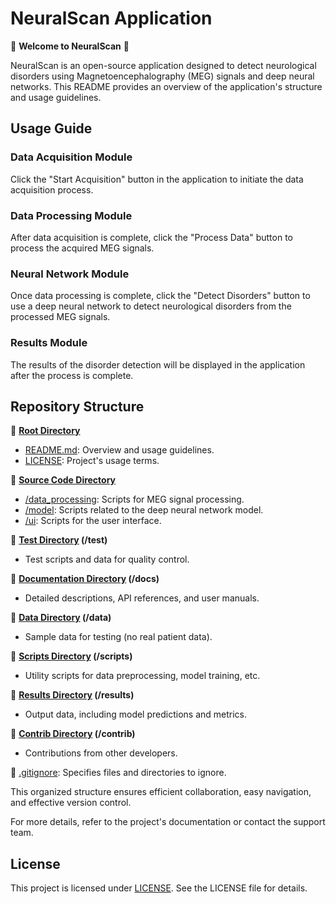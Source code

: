 # NeuralScan Application

🧠 **Welcome to NeuralScan** 🧠

NeuralScan is an open-source application designed to detect neurological disorders using Magnetoencephalography (MEG) signals and deep neural networks. This README provides an overview of the application's structure and usage guidelines.

## Usage Guide

### Data Acquisition Module

Click the "Start Acquisition" button in the application to initiate the data acquisition process.

### Data Processing Module

After data acquisition is complete, click the "Process Data" button to process the acquired MEG signals.

### Neural Network Module

Once data processing is complete, click the "Detect Disorders" button to use a deep neural network to detect neurological disorders from the processed MEG signals.

### Results Module

The results of the disorder detection will be displayed in the application after the process is complete.

## Repository Structure

📂 **[Root Directory]()**

- [README.md](): Overview and usage guidelines.
- [LICENSE](): Project's usage terms.

📂 **[Source Code Directory]()**

- [/data_processing](): Scripts for MEG signal processing.
- [/model](): Scripts related to the deep neural network model.
- [/ui](): Scripts for the user interface.

📂 **[Test Directory]() (/test)**

- Test scripts and data for quality control.

📂 **[Documentation Directory]() (/docs)**

- Detailed descriptions, API references, and user manuals.

📂 **[Data Directory]() (/data)**

- Sample data for testing (no real patient data).

📂 **[Scripts Directory]() (/scripts)**

- Utility scripts for data preprocessing, model training, etc.

📂 **[Results Directory]() (/results)**

- Output data, including model predictions and metrics.

📂 **[Contrib Directory]() (/contrib)**

- Contributions from other developers.

📄 [.gitignore](): Specifies files and directories to ignore.

This organized structure ensures efficient collaboration, easy navigation, and effective version control.

For more details, refer to the project's documentation or contact the support team.

## License

This project is licensed under [LICENSE](https://github.com/suntzu22/NeuralScan/blob/main/LICENSE). See the LICENSE file for details.


